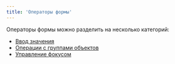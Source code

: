 ```yaml
---
title: 'Операторы формы'
---
```


Операторы формы можно разделить на несколько категорий:

-   [Ввод значения](Value_input.md)
-   [Операции с группами объектов](Object_group_operators.md)
-   [Управление фокусом](Focus_operators.md)

 

 
